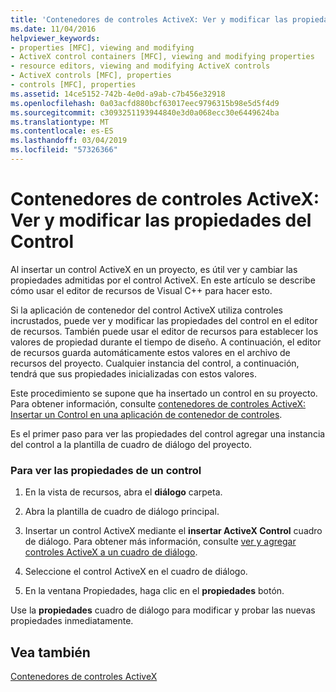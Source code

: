 ```yaml
---
title: 'Contenedores de controles ActiveX: Ver y modificar las propiedades del Control'
ms.date: 11/04/2016
helpviewer_keywords:
- properties [MFC], viewing and modifying
- ActiveX control containers [MFC], viewing and modifying properties
- resource editors, viewing and modifying ActiveX controls
- ActiveX controls [MFC], properties
- controls [MFC], properties
ms.assetid: 14ce5152-742b-4e0d-a9ab-c7b456e32918
ms.openlocfilehash: 0a03acfd880bcf63017eec9796315b98e5d5f4d9
ms.sourcegitcommit: c3093251193944840e3d0a068ecc30e6449624ba
ms.translationtype: MT
ms.contentlocale: es-ES
ms.lasthandoff: 03/04/2019
ms.locfileid: "57326366"
---
```

# <a name="activex-control-containers-viewing-and-modifying-control-properties"></a>Contenedores de controles ActiveX: Ver y modificar las propiedades del Control

Al insertar un control ActiveX en un proyecto, es útil ver y cambiar las propiedades admitidas por el control ActiveX. En este artículo se describe cómo usar el editor de recursos de Visual C++ para hacer esto.

Si la aplicación de contenedor del control ActiveX utiliza controles incrustados, puede ver y modificar las propiedades del control en el editor de recursos. También puede usar el editor de recursos para establecer los valores de propiedad durante el tiempo de diseño. A continuación, el editor de recursos guarda automáticamente estos valores en el archivo de recursos del proyecto. Cualquier instancia del control, a continuación, tendrá que sus propiedades inicializadas con estos valores.

Este procedimiento se supone que ha insertado un control en su proyecto. Para obtener información, consulte [contenedores de controles ActiveX: Insertar un Control en una aplicación de contenedor de controles](../mfc/inserting-a-control-into-a-control-container-application.md).

Es el primer paso para ver las propiedades del control agregar una instancia del control a la plantilla de cuadro de diálogo del proyecto.

### <a name="to-view-the-properties-of-a-control"></a>Para ver las propiedades de un control

1. En la vista de recursos, abra el **diálogo** carpeta.

1. Abra la plantilla de cuadro de diálogo principal.

1. Insertar un control ActiveX mediante el **insertar ActiveX Control** cuadro de diálogo. Para obtener más información, consulte [ver y agregar controles ActiveX a un cuadro de diálogo](../windows/viewing-and-adding-activex-controls-to-a-dialog-box.md).

1. Seleccione el control ActiveX en el cuadro de diálogo.

1. En la ventana Propiedades, haga clic en el **propiedades** botón.

Use la **propiedades** cuadro de diálogo para modificar y probar las nuevas propiedades inmediatamente.

## <a name="see-also"></a>Vea también

[Contenedores de controles ActiveX](../mfc/activex-control-containers.md)
